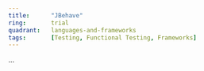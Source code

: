 ```yaml
---
title:      "JBehave"
ring:       trial
quadrant:   languages-and-frameworks
tags:       [Testing, Functional Testing, Frameworks]
---
```

...